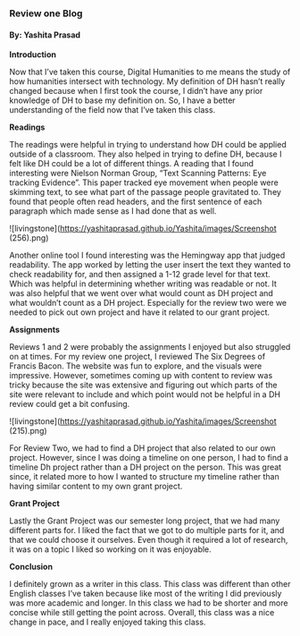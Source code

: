 ### Review one Blog
 
#### By: Yashita Prasad


**Introduction** 

Now that I’ve taken this course, Digital Humanities to me means the study of how humanities intersect with technology. My definition of DH hasn’t really changed because when I first took the course, I didn’t have any prior knowledge of DH to base my definition on. So, I have a better understanding of the field now that I’ve taken this class. 

**Readings**

The readings were helpful in trying to understand how DH could be applied outside of a classroom. They also helped in trying to define DH, because I felt like DH could be a lot of different things.  A reading that I found interesting were Nielson Norman Group, “Text Scanning Patterns: Eye tracking Evidence”. This paper tracked eye movement when people were skimming text, to see what part of the passage people gravitated to. They found that people often read headers, and the first sentence of each paragraph which made sense as I had done that as well. 


![livingstone](https://yashitaprasad.github.io/Yashita/images/Screenshot (256).png)


Another online tool I found interesting was the Hemingway app that judged readability. The app worked by letting the user insert the text they wanted to check readability for, and then assigned a 1-12 grade level for that text. Which was helpful in determining whether writing was readable or not. It was also helpful that we went over what would count as DH project and what wouldn’t count as a DH project. Especially for the review two were we needed to pick out own project and have it related to our grant project. 

**Assignments**

Reviews 1 and 2 were probably the assignments I enjoyed but also struggled on at times. For my review one project, I reviewed The Six Degrees of Francis Bacon. The website was fun to explore, and the visuals were impressive. However, sometimes coming up with content to review was tricky because the site was extensive and figuring out which parts of the site were relevant to include and which point would not be helpful in a DH review could get a bit confusing. 

![livingstone](https://yashitaprasad.github.io/Yashita/images/Screenshot (215).png)

For Review Two, we had to find a DH project that also related to our own project. However, since I was doing a timeline on one person, I had to find a timeline Dh project rather than a DH project on the person. This was great since, it related more to how I wanted to structure my timeline rather than having similar content to my own grant project. 

**Grant Project**

Lastly the Grant Project was our semester long project, that we had many different parts for. I liked the fact that we got to do multiple parts for it, and that we could choose it ourselves. Even though it required a lot of research, it was on a topic I liked so working on it was enjoyable. 

**Conclusion**

I definitely grown as a writer in this class. This class was different than other English classes I’ve taken because like most of the writing I did previously was more academic and longer. In this class we had to be shorter and more concise while still getting the point across.  Overall, this class was a nice change in pace, and I really enjoyed taking this class.
